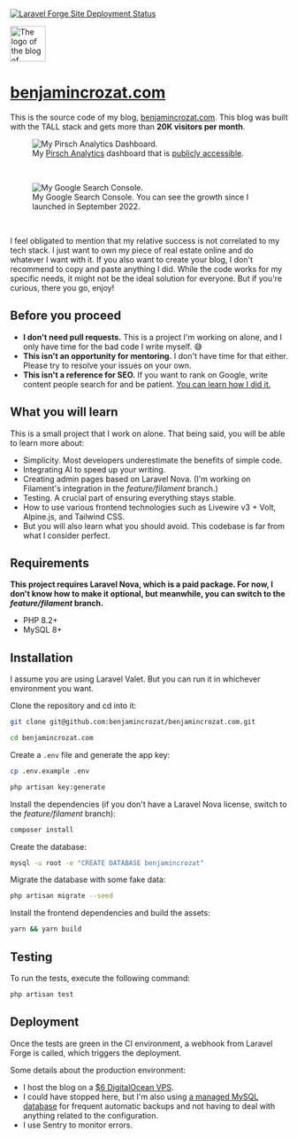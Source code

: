 [![Laravel Forge Site Deployment Status](https://img.shields.io/endpoint?url=https%3A%2F%2Fforge.laravel.com%2Fsite-badges%2F853f706f-237e-49ce-9812-7d452d57c0bb%3Fdate%3D1%26commit%3D1&style=for-the-badge)](https://forge.laravel.com)

<img src="https://github.com/benjamincrozat/benjamincrozat.com/assets/3613731/d80fbb79-7de6-4b2d-ab62-602890c6aa82" width="64" height="64" alt="The logo of the blog of Benjamin Crozat." />

# [benjamincrozat.com](https://benjamincrozat.com)

This is the source code of my blog, [benjamincrozat.com](https://benjamincrozat.com). This blog was built with the TALL stack and gets more than **20K visitors per month**.

<figure>
    <img src="https://github.com/benjamincrozat/benjamincrozat.com/assets/3613731/0d631e69-131b-49c9-b015-5820fa02a459" alt="My Pirsch Analytics Dashboard." />
    <figcaption>My <a href="https://benjamincrozat.com/recommends/pirsch">Pirsch Analytics</a> dashboard that is <a href="https://benjamincrozat.pirsch.io/?domain=benjamincrozat.com&interval=30d&scale=day">publicly accessible</a>.</figcaption>
</figure>

&nbsp;

<figure>
    <img src="https://github.com/benjamincrozat/benjamincrozat.com/assets/3613731/452bea4e-e9e5-47bc-8624-31d56deb6c49" alt="My Google Search Console." />
    <figcaption>My Google Search Console. You can see the growth since I launched in September 2022.</figcaption>
</figure>

&nbsp;

I feel obligated to mention that my relative success is not correlated to my tech stack. I just want to own my piece of real estate online and do whatever I want with it. If you also want to create your blog, I don't recommend to copy and paste anything I did. While the code works for my specific needs, it might not be the ideal solution for everyone. But if you're curious, there you go, enjoy!

## Before you proceed

- **I don't need pull requests.** This is a project I'm working on alone, and I only have time for the bad code I write myself. 😅
- **This isn't an opportunity for mentoring.** I don't have time for that either. Please try to resolve your issues on your own.
- **This isn't a reference for SEO.** If you want to rank on Google, write content people search for and be patient. [You can learn how I did it.](https://benjamincrozat.com/seo-case-study)

## What you will learn

This is a small project that I work on alone. That being said, you will be able to learn more about:
- Simplicity. Most developers underestimate the benefits of simple code.
- Integrating AI to speed up your writing.
- Creating admin pages based on Laravel Nova. (I'm working on Filament's integration in the _feature/filament_ branch.)
- Testing. A crucial part of ensuring everything stays stable.
- How to use various frontend technologies such as Livewire v3 + Volt, Alpine.js, and Tailwind CSS.
- But you will also learn what you should avoid. This codebase is far from what I consider perfect.

## Requirements

**This project requires Laravel Nova, which is a paid package. For now, I don't know how to make it optional, but meanwhile, you can switch to the *feature/filament* branch.**

- PHP 8.2+
- MySQL 8+

## Installation

I assume you are using Laravel Valet. But you can run it in whichever environment you want.

Clone the repository and cd into it:

```bash
git clone git@github.com:benjamincrozat/benjamincrozat.com.git

cd benjamincrozat.com
```

Create a `.env` file and generate the app key:

```bash
cp .env.example .env

php artisan key:generate
```

Install the dependencies (if you don't have a Laravel Nova license, switch to the *feature/filament* branch):

```bash
composer install
```

Create the database:

```bash
mysql -u root -e "CREATE DATABASE benjamincrozat"
```

Migrate the database with some fake data:

```bash
php artisan migrate --seed
```

Install the frontend dependencies and build the assets:

```bash
yarn && yarn build
```

## Testing

To run the tests, execute the following command:

```bash
php artisan test
```

## Deployment

Once the tests are green in the CI environment, a webhook from Laravel Forge is called, which triggers the deployment. 

Some details about the production environment:
- I host the blog on a [$6 DigitalOcean VPS](https://benjamincrozat.com/recommends/digitalocean).
- I could have stopped here, but I'm also using [a managed MySQL database](https://benjamincrozat.com/recommends/digitalocean-managed-mysql-database) for frequent automatic backups and not having to deal with anything related to the configuration.
- I use Sentry to monitor errors.
